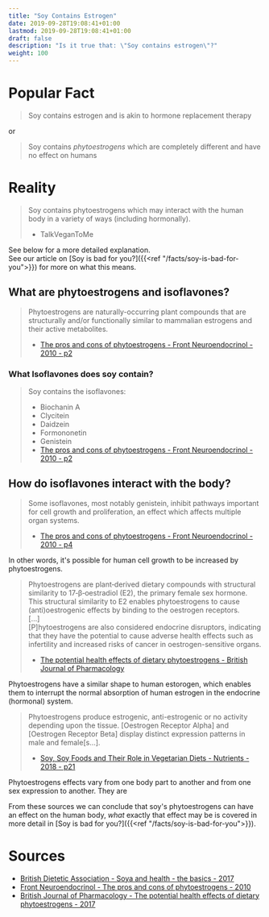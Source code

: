 ```yaml
---
title: "Soy Contains Estrogen"
date: 2019-09-28T19:08:41+01:00
lastmod: 2019-09-28T19:08:41+01:00
draft: false
description: "Is it true that: \"Soy contains estrogen\"?"
weight: 100
---
```


# Popular Fact

> Soy contains estrogen and is akin to hormone replacement therapy

or
 
> Soy contains *phytoestrogens* which are completely different and have no effect on humans

# Reality 

> Soy contains phytoestrogens which may interact with the human body in a variety of ways (including hormonally).   
> - TalkVeganToMe

See below for a more detailed explanation.  
See our article on [Soy is bad for you?]({{<ref "/facts/soy-is-bad-for-you">}}) for more on what this means.  

## What are phytoestrogens and isoflavones?
> Phytoestrogens are naturally-occurring plant compounds that are structurally and/or functionally similar to mammalian estrogens and their active metabolites.
> - [The pros and cons of phytoestrogens - Front Neuroendocrinol - 2010 - p2](https://web.archive.org/web/20190928181945/https://www.ncbi.nlm.nih.gov/pmc/articles/PMC3074428/pdf/nihms271669.pdf)

### What Isoflavones does soy contain?
> Soy contains the isoflavones:  
> - Biochanin A   
> - Clycitein   
> - Daidzein  
> - Formononetin  
> - Genistein    
> - [The pros and cons of phytoestrogens - Front Neuroendocrinol - 2010 - p2](https://web.archive.org/web/20190928181945/https://www.ncbi.nlm.nih.gov/pmc/articles/PMC3074428/pdf/nihms271669.pdf)

## How do isoflavones interact with the body?
> Some isoflavones, most notably genistein, inhibit pathways important for cell growth and proliferation, an effect which affects multiple organ systems.  
> - [The pros and cons of phytoestrogens - Front Neuroendocrinol - 2010 - p4](https://web.archive.org/web/20190928181945/https://www.ncbi.nlm.nih.gov/pmc/articles/PMC3074428/pdf/nihms271669.pdf)

In other words, it's possible for human cell growth to be increased by phytoestrogens.

> Phytoestrogens are plant‐derived dietary compounds with structural similarity to 17‐β‐oestradiol (E2), the primary female sex hormone. This structural similarity to E2 enables phytoestrogens to cause (anti)oestrogenic effects by binding to the oestrogen receptors.  
> [...]  
> [P]hytoestrogens are also considered endocrine disruptors, indicating that they have the potential to cause adverse health effects such as infertility and increased risks of cancer in oestrogen-sensitive organs.  
> - [The potential health effects of dietary phytoestrogens - British Journal of Pharmacology](https://web.archive.org/web/20190922065924/https://bpspubs.onlinelibrary.wiley.com/doi/full/10.1111/bph.13622)  

Phytoestrogens have a similar shape to human estorogen, which enables them to interrupt the normal absorption of human estrogen in the endocrine (hormonal) system.

> Phytoestrogens produce estrogenic, anti-estrogenic or no activity depending upon the tissue. [Oestrogen Receptor Alpha] and [Oestrogen Receptor Beta] display distinct expression patterns in male and female[s...].  
> - [Soy, Soy Foods and Their Role in Vegetarian Diets - Nutrients - 2018 - p21](https://web.archive.org/web/20191002195620/https://www.ncbi.nlm.nih.gov/pmc/articles/PMC5793271/pdf/nutrients-10-00043.pdf/)

Phytoestrogens effects vary from one body part to another and from one sex expression to another. They are 

From these sources we can conclude that soy's phytoestrogens can have an effect on the human body, *what* exactly that effect may be is covered in more detail in [Soy is bad for you?]({{<ref "/facts/soy-is-bad-for-you">}}).


# Sources

 - [British Dietetic Association - Soya and health - the basics - 2017](https://web.archive.org/web/20190928091728/https://www.bda.uk.com/foodfacts/soya2017.pdf)
- [Front Neuroendocrinol - The pros and cons of phytoestrogens - 2010](https://web.archive.org/web/20190928181945/https://www.ncbi.nlm.nih.gov/pmc/articles/PMC3074428/pdf/nihms271669.pdf)
- [British Journal of Pharmacology - The potential health effects of dietary phytoestrogens - 2017](https://web.archive.org/web/20190922065924/https://bpspubs.onlinelibrary.wiley.com/doi/full/10.1111/bph.13622)  